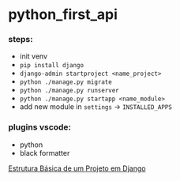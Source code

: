 # python_first_api

### steps:

- init venv
- `pip install django`
- `django-admin startproject <name_project>`
- `python ./manage.py migrate`
- `python ./manage.py runserver`
- `python ./manage.py startapp <name_module>`
- add new module in `settings` -> `INSTALLED_APPS`

### plugins vscode:

- python
- black formatter

[Estrutura Básica de um Projeto em Django](https://www.youtube.com/watch?v=4u0aI-90KnU)
